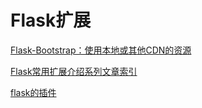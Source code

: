 # Flask扩展









[Flask-Bootstrap：使用本地或其他CDN的资源](https://zhuanlan.zhihu.com/p/23412590)



 [Flask常用扩展介绍系列文章索引](https://zhuanlan.zhihu.com/p/39183712)

[flask的插件](https://www.cnblogs.com/zhaopanpan/p/9381166.html)
